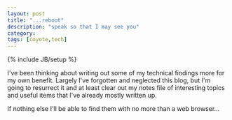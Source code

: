 ```yaml
---
layout: post
title: "...reboot"
description: "speak so that I may see you"
category: 
tags: [coyote,tech]
---
```

{% include JB/setup %}

I've been thinking about writing out some of my technical findings more for my own benefit.  Largely I've forgotten and neglected this blog, but I'm going to resurrect it and at least clear out my notes file of interesting topics and useful items that I've already mostly written up. 

If nothing else I'll be able to find them with no more than a web browser...



